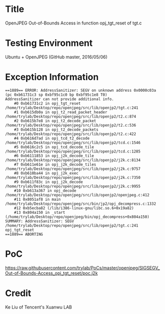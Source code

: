 # Title
OpenJPEG Out-of-Bounds Access in function opj_tgt_reset of tgt.c

# Testing Environment
Ubuntu + OpenJPEG (GitHub master, 2016/05/06)

# Exception Information
```
==1889== ERROR: AddressSanitizer: SEGV on unknown address 0x0000c03a (pc 0xb61731c3 sp 0xbf95c1c0 bp 0xbf95c1e8 T0)
AddressSanitizer can not provide additional info.
    #0 0xb61731c2 in opj_tgt_reset /home/trylab/Desktop/repo/openjpeg/src/lib/openjp2/tgt.c:241
    #1 0xb615db0a in opj_t2_read_packet_header /home/trylab/Desktop/repo/openjpeg/src/lib/openjp2/t2.c:874
    #2 0xb615b7e8 in opj_t2_decode_packet /home/trylab/Desktop/repo/openjpeg/src/lib/openjp2/t2.c:536
    #3 0xb615b128 in opj_t2_decode_packets /home/trylab/Desktop/repo/openjpeg/src/lib/openjp2/t2.c:422
    #4 0xb616d7ad in opj_tcd_t2_decode /home/trylab/Desktop/repo/openjpeg/src/lib/openjp2/tcd.c:1546
    #5 0xb616c2c5 in opj_tcd_decode_tile /home/trylab/Desktop/repo/openjpeg/src/lib/openjp2/tcd.c:1285
    #6 0xb6111853 in opj_j2k_decode_tile /home/trylab/Desktop/repo/openjpeg/src/lib/openjp2/j2k.c:8134
    #7 0xb611e61e in opj_j2k_decode_tiles /home/trylab/Desktop/repo/openjpeg/src/lib/openjp2/j2k.c:9757
    #8 0xb610ba44 in opj_j2k_exec /home/trylab/Desktop/repo/openjpeg/src/lib/openjp2/j2k.c:7350
    #9 0xb611f83c in opj_j2k_decode /home/trylab/Desktop/repo/openjpeg/src/lib/openjp2/j2k.c:9955
    #10 0xb613a367 in opj_decode /home/trylab/Desktop/repo/openjpeg/src/lib/openjp2/openjpeg.c:412
    #11 0x8051af8 in main /home/trylab/Desktop/repo/openjpeg/src/bin/jp2/opj_decompress.c:1332
    #12 0xb5ecba82 (/lib/i386-linux-gnu/libc.so.6+0x19a82)
    #13 0x804a150 in _start (/home/trylab/Desktop/repo/openjpeg/bin/opj_decompress+0x804a150)
SUMMARY: AddressSanitizer: SEGV /home/trylab/Desktop/repo/openjpeg/src/lib/openjp2/tgt.c:241 opj_tgt_reset
==1889== ABORTING
```

# PoC
https://raw.githubusercontent.com/trylab/PoCs/master/openjpeg/SIGSEGV_Out-of-Bounds-Access_opj_tgt_reset/poc.j2k

# Credit
Ke Liu of Tencent's Xuanwu LAB

